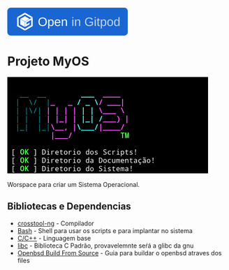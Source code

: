 [![Usar no Browser](https://raw.githubusercontent.com/gilberto-009199/JAgendaWeb/master/gitpod.svg)](https://gitpod.io#https://github.com/gilberto-009199/MyOS)

# Projeto MyOS

![Tela inicial](./tela.png)
	
  Worspace para criar um Sistema Operacional.

## Bibliotecas e Dependencias

* [crosstool-ng](https://github.com/crosstool-ng/crosstool-ng) - Compilador
* [Bash](https://www.gnu.org/software/bash/) - Shell para usar os scripts e para implantar no sistema
* [C/C++](http://www.cplusplus.com) - Linguagem base 
* [libc](https://www.gnu.org/software/libc/) - Biblioteca C Padrão, provavelemnte seŕá a glibc da gnu
* [Openbsd Build From Source](https://www.openbsd.org/faq/faq5.html) - Guia para buildar o openbsd atraves dos files

<!--
" Todos temos um talento especial, e quando você descobrir o seu. Espero que seja controlavel e não que controle você." Um Anonimo
" Pelo jeito o meu talento e criar repositorios no GitHub! Kkkk."   Gil
-->
